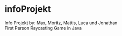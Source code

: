 # infoProjekt
Info Projekt by: Max, Moritz, Mattis, Luca und Jonathan <br>
First Person Raycasting Game in Java
